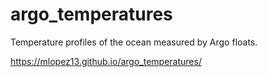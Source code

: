 # argo_temperatures
Temperature profiles of the ocean measured by Argo floats.

https://mlopez13.github.io/argo_temperatures/
